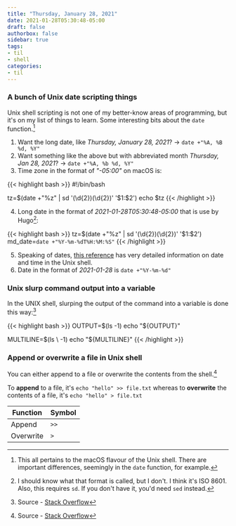 ```yaml
---
title: "Thursday, January 28, 2021"
date: 2021-01-28T05:30:48-05:00
draft: false
authorbox: false
sidebar: true
tags:
- til
- shell
categories:
- til
---
```


### A bunch of Unix date scripting things

Unix shell scripting is not one of my better-know areas of programming, but it's on my list of things to learn. Some interesting bits about the `date` function.[^1]

1. Want the long date, like _Thursday, January 28, 2021_? → `date +"%A, %B %d, %Y"`
2. Want something like the above but with abbreviated month _Thursday, Jan 28, 2021_? → `date +"%A, %b %d, %Y"`
3. Time zone in the format of _"-05:00"_ on macOS is:

{{< highlight bash >}}
#!/bin/bash

tz=$(date +"%z" | sd '(\d{2})(\d{2})' '$1:$2')
echo $tz
{{< /highlight >}}

4. Long date in the format of _2021-01-28T05:30:48-05:00_ that is use by Hugo[^2]:

{{< highlight bash >}}
tz=$(date +"%z" | sd '(\d{2})(\d{2})' '$1:$2')
md_date=`date +"%Y-%m-%dT%H:%M:%S"`
{{< /highlight >}}

5. Speaking of dates, [this reference](https://www.shell-tips.com/linux/how-to-format-date-and-time-in-linux-macos-and-bash/) has very detailed information on date and time in the Unix shell.
6. Date in the format of _2021-01-28_ is `date +"%Y-%m-%d"`

### Unix slurp command output into a variable

In the UNIX shell, slurping the output of the command into a variable is done this way:[^3]

{{< highlight bash >}}
OUTPUT=$(ls -1)
echo "${OUTPUT}"

MULTILINE=$(ls \
   -1)
echo "${MULTILINE}"
{{< /highlight >}}


### Append or overwrite a file in Unix shell

You can either append to a file or overwrite the contents from the shell.[^4]

To **append** to a file, it's `echo "hello" >> file.txt` whereas to **overwrite** the contents of a file, it's `echo "hello" > file.txt`


| Function  | Symbol |
| --------- | ------ |
| Append    | `>>`   |
| Overwrite | `>`    |


[^1]: This all pertains to the macOS flavour of the Unix shell. There are important differences, seemingly in the `date` function, for example.
[^2]: I should know what that format is called, but I don't. I think it's ISO 8601. Also, this requires `sd`. If you don't have it, you'd need `sed` instead.
[^3]: Source - [Stack Overflow](https://stackoverflow.com/questions/4651437/how-do-i-set-a-variable-to-the-output-of-a-command-in-bash)
[^4]: Source - [Stack Overflow](https://stackoverflow.com/questions/6207573/how-to-append-output-to-the-end-of-a-text-file)
